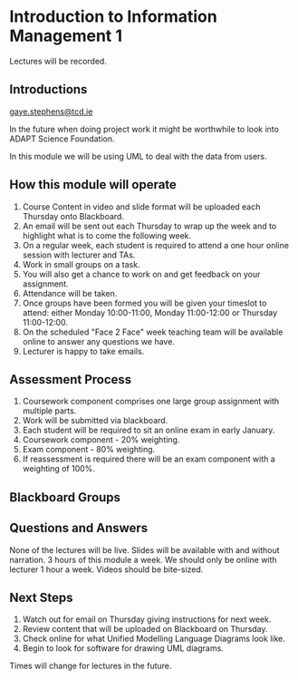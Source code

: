 # Introduction to Information Management 1

Lectures will be recorded.

## Introductions
<gaye.stephens@tcd.ie>

In the future when doing project work it might be worthwhile to look into ADAPT Science Foundation.

In this module we will be using UML to deal with the data from users.

## How this module will operate
1. Course Content in video and slide format will be uploaded each Thursday onto Blackboard.
2. An email will be sent out each Thursday to wrap up the week and to highlight what is to come the following week.
3. On a regular week, each student is required to attend a one hour online session with lecturer and TAs.
  1. Work in small groups on a task.
  2. You will also get a chance to work on and get feedback on your assignment.
  3. Attendance will be taken.
  4. Once groups have been formed you will be given your timeslot to attend: either Monday 10:00-11:00, Monday 11:00-12:00 or Thursday 11:00-12:00.
4. On the scheduled "Face 2 Face" week teaching team will be available online to answer any questions we have.
5. Lecturer is happy to take emails.  


## Assessment Process
1. Coursework component comprises one large group assignment with multiple parts.
2. Work will be submitted via blackboard.
3. Each student will be required to sit an online exam in early January.
4. Coursework component - 20% weighting.
5. Exam component - 80% weighting.
6. If reassessment is required there will be an exam component with a weighting of 100%.

## Blackboard Groups

## Questions and Answers
None of the lectures will be live.
Slides will be available with and without narration.
3 hours of this module a week. We should only be online with lecturer 1 hour a week.
Videos should be bite-sized.

## Next Steps
1. Watch out for email on Thursday giving instructions for next week.
2. Review content that will be uploaded on Blackboard on Thursday.
3. Check online for what Unified Modelling Language Diagrams look like.
4. Begin to look for software for drawing UML diagrams.

Times will change for lectures in the future.
